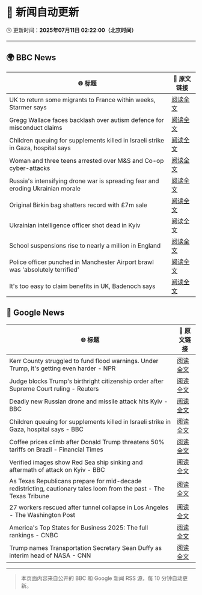 # 🧠 新闻自动更新

🕒 更新时间：**2025年07月11日 02:22:00（北京时间）**

---

## 🌍 BBC News

| 🌐 标题 | 🔗 原文链接 |
|--------|-------------|
| UK to return some migrants to France within weeks, Starmer says | [阅读全文](https://www.bbc.com/news/articles/c4g2edx410wo) |
| Gregg Wallace faces backlash over autism defence for misconduct claims | [阅读全文](https://www.bbc.com/news/articles/cx24lxl85wyo) |
| Children queuing for supplements killed in Israeli strike in Gaza, hospital says | [阅读全文](https://www.bbc.com/news/articles/c4gd01g1gxro) |
| Woman and three teens arrested over M&S and Co-op cyber-attacks | [阅读全文](https://www.bbc.com/news/articles/cwykgrv374eo) |
| Russia's intensifying drone war is spreading fear and eroding Ukrainian morale | [阅读全文](https://www.bbc.com/news/articles/c0m8gn7grn2o) |
| Original Birkin bag shatters record with £7m sale | [阅读全文](https://www.bbc.com/news/articles/cly8zvexp42o) |
| Ukrainian intelligence officer shot dead in Kyiv | [阅读全文](https://www.bbc.com/news/articles/cx2l8kwd13wo) |
| School suspensions rise to nearly a million in England | [阅读全文](https://www.bbc.com/news/articles/c784ezdmnp4o) |
| Police officer punched in Manchester Airport brawl was 'absolutely terrified' | [阅读全文](https://www.bbc.com/news/articles/cvgn8dz3l0lo) |
| It's too easy to claim benefits in UK, Badenoch says | [阅读全文](https://www.bbc.com/news/articles/c80p1gdvyggo) |

## 📰 Google News

| 🌐 标题 | 🔗 原文链接 |
|--------|-------------|
| Kerr County struggled to fund flood warnings. Under Trump, it's getting even harder - NPR | [阅读全文](https://news.google.com/rss/articles/CBMihgFBVV95cUxNOXJIcVNTRkdOWE1mN0hZcklncDU5VTVyZnUweWxha01SWWJ3S3pkQlVjLU1GcE16VE1MZDdhZ0FWQmdDOEtFcHZSanlDZkNrUkQwOFotM2tRX3JiZ0pZY3JEQ0lqSUxOQnFhSXB1MXBqVG1hOWdkSVVsTG5HRno1c2VQcUxOQQ?oc=5) |
| Judge blocks Trump's birthright citizenship order after Supreme Court ruling - Reuters | [阅读全文](https://news.google.com/rss/articles/CBMiywFBVV95cUxNWHVJS1RCTmxfbG1qM3FTR2VCSXJuUmNTYXlHVUhYVjNEbmRyd0tzQUJ3Q29MUzljR1JUTGNfZm1Qa2pXdWVpems1RnBPdkVfV2tvVG5LS3h5VXhWVS1LeVpOd09kclZuRXVKSWZHbm5HOGEwQWVUQnhUb205X0stMldkWjZLRXlsMDc4WTNBdVFlendmQ3lLTTZXY2NGMjY2MGdKQ1hPbldGN0hkbDRCakhUQ2VGSnpxbm9aOXRpemVzQllELWR1aUYyNA?oc=5) |
| Deadly new Russian drone and missile attack hits Kyiv - BBC | [阅读全文](https://news.google.com/rss/articles/CBMiWkFVX3lxTE1uUWpYNnZrQWxnS0ZUelVxczBwWHpZbWY1dlFpVkpGSElEZUpXUENwejNEQldpQl9TQndFV3p6Nm83NUFPcDZ5cnROS2FDcWpSWmFlZDRGU1lSd9IBX0FVX3lxTFBOVnluSmhUdjRVVkoxQmxSRG50MEdJcjFHNFp5YURMNGg5bTRkYmZkYlMwNlk3UVUyeEQwMi1JUS1HT3pHTGN4QUNubmg0NjIxUF9WS0JEdXFFLWstR3Jj?oc=5) |
| Children queuing for supplements killed in Israeli strike in Gaza, hospital says - BBC | [阅读全文](https://news.google.com/rss/articles/CBMiWkFVX3lxTE1yZGd0c0FlSmZ1bEdRblZqdmVPMHB3bjhiS1BqelF0Zk05UDMtVko5WDduQUlVUDhFZjRPZ2otbXVuT05OTXVtb3Z3b21UQmdlTjVFdElCM1djd9IBX0FVX3lxTE9GMFQ0VGJqcVVnVDlrUm9tcnk0WlVFZUZwbUNLLWZaUExBWXZHdWdZcG5yYi1HbDJkSkUxTElnd2lfLW90dFlvaEpJWXRnUU1wNGtEZUVLQjFEY05DLVBz?oc=5) |
| Coffee prices climb after Donald Trump threatens 50% tariffs on Brazil - Financial Times | [阅读全文](https://news.google.com/rss/articles/CBMicEFVX3lxTE9KS1Z0eVpMQjJFWk9NYW1obmxJX2NkUVBIbG01WEk0NEFvVzFHYThNSXZKc3FQUDFMTU5LNkZLMmZ6aVR1M3hxemFHckoyOTU1N2IyVUgwWHZuenNIb2g5U3ZlM09QdGxMMThmMWpkR3c?oc=5) |
| Verified images show Red Sea ship sinking and aftermath of attack on Kyiv - BBC | [阅读全文](https://news.google.com/rss/articles/CBMiVEFVX3lxTE1ycC05cmhmTFJKN2RLS1NTdGJWUm5wa1I4SDUtQnE3NFlTMzFxdnZ2MjVoQVJsbXJULThsT2xXUllzYnY5dG9SR01PbmJZaWZyTnRRYQ?oc=5) |
| As Texas Republicans prepare for mid-decade redistricting, cautionary tales loom from the past - The Texas Tribune | [阅读全文](https://news.google.com/rss/articles/CBMirAFBVV95cUxPQTRjM0VhRUl5ZlhHTTVTVnhjd1h1SmVlTlJSbmQ0aldKZVJ2ZmgtX3RZYWdyV2M0NHNfQ1hxY0t5N09uQkRBVWRYcUlpMlhYWTl0MEhtdUxMMjlwaDNtS1VwU0NMaF9ENmdrbGlSWDNvbkdMV2p0YVdWODlveTlmV2NFOTFnZWFaa0NfY2R1dHRacXRvWVQzVzdpZUVUQ3AzR2V3X05CaVhHSy1a?oc=5) |
| 27 workers rescued after tunnel collapse in Los Angeles - The Washington Post | [阅读全文](https://news.google.com/rss/articles/CBMikgFBVV95cUxPY2pjSUhveDFucFVnQ3VvSWVlVHRCTnpYYUQyZy0tUTFvMzF3NXp2R2dFdGdSbXMzRTVDOEozdU5NZ0ZkS3RXVFZMRzdLcEdieW1kSUl1MjlndzVIbklmSGNvdWNJV09tZ3lFSms0MDB5Tm4tNG1CUFJJQnk0UU0tQlhwNGdqbkFaNjhLSGQ2dEZoQQ?oc=5) |
| America's Top States for Business 2025: The full rankings - CNBC | [阅读全文](https://news.google.com/rss/articles/CBMilwFBVV95cUxOM2RuSXY3YS1mVEY1akJ5anZnZWdFbDJLLXZmVW9UUF85UlR6N0FQQjhSZERGSGtEa3RCOGdzcFJTczB2VTFlN2N4Szh4Y29MN0xKVzQxUUNXMUw3MmIzMHhqeXNCSS02aTlMSHY3emR3S0dTMEh1RjMyV3E0RC02eHhmeGxQZm9zaENkaURNOHIxaEZyclVZ0gGcAUFVX3lxTE9MNjBDc1FCNmpDT3J4MEF0d0ZPcTFtLWdQaEhXY2U1RVNXdTJVcHJBNndyWWZJVWl5UFFxRlhWdXdRTFQ4emExUHlyRkVEZ1c5M1JmaTFWWlhTbjhRSDBPSk85THNKa3Q0NHN5T0tIU1daZldOSC10WHM4akpBZTRTbXhTRmZzdDByckF2UFVxQXlVZ2t5SEdoTnVXTQ?oc=5) |
| Trump names Transportation Secretary Sean Duffy as interim head of NASA - CNN | [阅读全文](https://news.google.com/rss/articles/CBMiiwFBVV95cUxNNnJERTZIa2g2S2hIUUQ3VWVpMFIxN19LU3QyaHNFemF5WDZPZl9NRlJoV2JYZ1hMYk00THpXenJTS2g3eWxqNnRaOG0zd3RKaHFWLTdPNEtoTm1VQ1IySTRBLTFjcWo2UzFyWEQ0T2xMRTNTTnl5YWM4dm1iTjZELVFqSVdzeW9MYVo00gGQAUFVX3lxTE5XZTZWbVl1MWFmX2NjUFE2NW9HY3JEc1VxWl96dUhsQ3BFcjM0QkdVdDBQa2I0aks1UWkxeGs2U3llNHgtZUZMR2VlSTVrMnFsUFpjcTBOODZVOU8wMVk4aXRMeWlPSk9rRW4zRU9yRDBHbzNvQzBjOEpWLVZnY3lQNENHZnNvOHlndjhOTzN5Xw?oc=5) |

---
> 本页面内容来自公开的 BBC 和 Google 新闻 RSS 源，每 10 分钟自动更新。